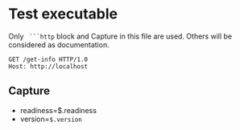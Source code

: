 # Test executable

Only ` ```http` block and Capture in this file are used. Others will be considered as documentation.

```http
GET /get-info HTTP/1.0
Host: http://localhost
```

## Capture

* readiness=$.readiness
* version=`$.version`